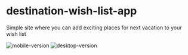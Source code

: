 # destination-wish-list-app
Simple site where you can add exciting places for next vacation to your wish list

![mobile-version](https://github.com/ebrljak/destination-wish-list-app/assets/78378657/a22454fb-fc97-4b38-bd91-8ebbbad01bff)
![desktop-version](https://github.com/ebrljak/destination-wish-list-app/assets/78378657/b59ea461-8345-4966-bc31-b504f1de8bce)


